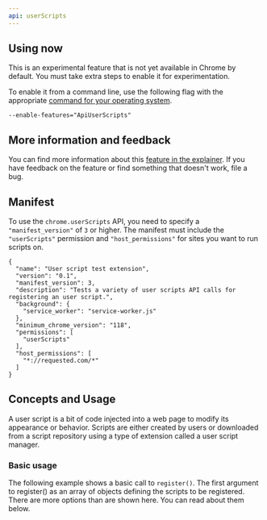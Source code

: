 ```yaml
---
api: userScripts
---
```


## Using now

This is an experimental feature that is not yet available in Chrome by default. You must take extra steps to enable it for experimentation.

To enable it from a command line, use the following flag with the appropriate [command for your operating system](https://www.chromium.org/developers/how-tos/run-chromium-with-flags/).

`--enable-features="ApiUserScripts"`

## More information and feedback

You can find more information about this [feature in the explainer](https://github.com/w3c/webextensions/blob/main/proposals/user-scripts-api.md). If you have feedback on the feature or find something that doesn't work, file a bug.

## Manifest

To use the `chrome.userScripts` API, you need to specify a `"manifest_version"` of `3` or higher. The manifest must include the `"userScripts"` permission and `"host_permissions"` for sites you want to run scripts on.

```json/9-15
{
  "name": "User script test extension",
  "version": "0.1",
  "manifest_version": 3,
  "description": "Tests a variety of user scripts API calls for registering an user script.",
  "background": {
    "service_worker": "service-worker.js"
  },
  "minimum_chrome_version": "118",
  "permissions": [
    "userScripts"
  ],
  "host_permissions": [
    "*://requested.com/*"
  ]
}
```

## Concepts and Usage

A user script is a bit of code injected into a web page to modify its appearance or behavior. Scripts are either created by users or downloaded from a script repository using a type of extension called a user script manager.

### Basic usage

The following example shows a basic call to `register()`. The first argument to register() as an array of objects defining the scripts to be registered. There are more options than are shown here. You can read about them below.
